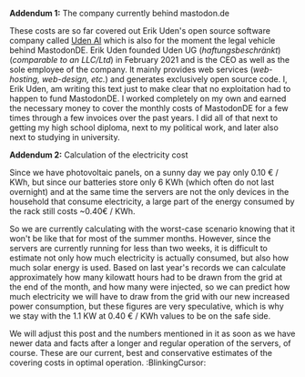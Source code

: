 **Addendum 1:** The company currently behind mastodon.de

These costs are so far covered out Erik Uden's open source software company called [Uden AI](https://uden.ai) which is also for the moment the legal vehicle behind MastodonDE. Erik Uden founded Uden UG (*haftungsbeschränkt*) (*comparable to an LLC/Ltd*) in February 2021 and is the CEO as well as the sole employee of the company. It mainly provides web services (*web-hosting, web-design, etc.*) and generates exclusively open source code. I, Erik Uden, am writing this text just to make clear that no exploitation had to happen to fund MastodonDE. I worked completely on my own and earned the necessary money to cover the monthly costs of MastodonDE for a few times through a few invoices over the past years. I did all of that next to getting my high school diploma, next to my political work, and later also next to studying in university.  



**Addendum 2:** Calculation of the electricity cost  

Since we have photovoltaic panels, on a sunny day we pay only 0.10 € / KWh, but since our batteries store only 6 KWh (which often do not last overnight) and at the same time the servers are not the only devices in the household that consume electricity, a large part of the energy consumed by the rack still costs ~0.40€ / KWh.  

So we are currently calculating with the worst-case scenario knowing that it won't be like that for most of the summer months. However, since the servers are currently running for less than two weeks, it is difficult to estimate not only how much electricity is actually consumed, but also how much solar energy is used. Based on last year's records we can calculate approximately how many kilowatt hours had to be drawn from the grid at the end of the month, and how many were injected, so we can predict how much electricity we will have to draw from the grid with our new increased power consumption, but these figures are very speculative, which is why we stay with the 1.1 KW at 0.40 € / KWh values to be on the safe side.  

We will adjust this post and the numbers mentioned in it as soon as we have newer data and facts after a longer and regular operation of the servers, of course. These are our current, best and conservative estimates of the covering costs in optimal operation. :BlinkingCursor: